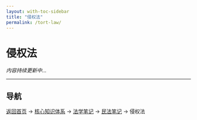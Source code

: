 ```yaml
---
layout: with-toc-sidebar
title: "侵权法"
permalink: /tort-law/
---
```

# 侵权法

*内容持续更新中...*

---

## 导航
[返回首页](/) → [核心知识体系](/core-knowledge-system/) → [法学笔记](/legal-notes/) → [民法笔记](/civil-law/) → 侵权法
